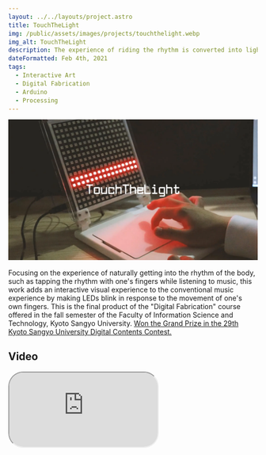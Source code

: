 ```yaml
---
layout: ../../layouts/project.astro
title: TouchTheLight
img: /public/assets/images/projects/touchthelight.webp
img_alt: TouchTheLight
description: The experience of riding the rhythm is converted into light to provide an interactive musical experience.
dateFormatted: Feb 4th, 2021
tags:
  - Interactive Art
  - Digital Fabrication
  - Arduino
  - Processing
---
```


![TouchTheLight](/public/assets/images/projects/touchthelight.webp)

Focusing on the experience of naturally getting into the rhythm of the body, such as tapping the rhythm with one's fingers while listening to music, this work adds an interactive visual experience to the conventional music experience by making LEDs blink in response to the movement of one's own fingers.
This is the final product of the "Digital Fabrication" course offered in the fall semester of the Faculty of Information Science and Technology, Kyoto Sangyo University. [Won the Grand Prize in the 29th Kyoto Sangyo University Digital Contents Contest.](http://info.cse.kyoto-su.ac.jp/?page_id=9957)

<!-- <br/> -->
<!---->
<!-- この作品では，音楽を聴いているときに指でリズムを刻むといった，身体が自然とリズムに乗ってしまう経験に着目し，従来の音楽体験に，体験者自身の指の動きに合わせて LED を点滅させるインタラクティブな視覚的体験を付加することで，音楽を視覚的に楽しむことを目指した。 -->
<!-- 京都産業大学情報理工学部「デジタルファブリケーション」での最終制作物。[第 29 回京都産業大学デジタルコンテンツコンテスト最優秀賞受賞。](http://info.cse.kyoto-su.ac.jp/?page_id=9957) -->

## Video

<div>
  <iframe
    src="https://www.youtube.com/embed/oq2FVPgH58k?si=4tYJiGMHWlaNS5Vo"
    title="TouchTheLight PV"
    class="w-full"
    style="border-radius: 30px; aspect-ratio: 16 / 9;"
  ></iframe>
</div>
